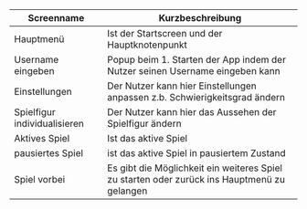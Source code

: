 |Screenname|Kurzbeschreibung|
|-|-|
|Hauptmenü|Ist der Startscreen und der Hauptknotenpunkt|
|Username eingeben|Popup beim 1. Starten der App indem der Nutzer seinen Username eingeben kann|
|Einstellungen|Der Nutzer kann hier Einstellungen anpassen z.b. Schwierigkeitsgrad ändern|
|Spielfigur individualisieren|Der Nutzer kann hier das Aussehen der Spielfigur ändern
|Aktives Spiel|Ist das aktive Spiel|
|pausiertes Spiel|ist das aktive Spiel in pausiertem Zustand|
|Spiel vorbei|Es gibt die Möglichkeit ein weiteres Spiel zu starten oder zurück ins Hauptmenü zu gelangen|
